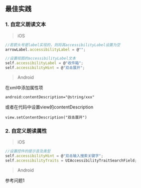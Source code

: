 ## 最佳实践

### 1. 自定义朗读文本

> iOS

```js
//若箭头号是label实现的，则将其accessibilityLabel设置为空
arrowLabel.accessibilityLabel = @"";

//设置视图的accessibilityLabel文本
self.accessibilityLabel = @"收件箱";
self.accessibilityHint = @"双击展开";
```

> Android

在xml中添加属性项 

```
android:contentDescription="@string/xxx"
```

或者在代码中设置view的contentDescription 

```
view.setContentDescription("双击展开")
```

### 2. 自定义朗读属性

> iOS

```js
//设置控件的提示音及类型
self.accessibilityHint = @"双击输入搜索关键字";
self.accessibilityTraits = UIAccessibilityTraitSearchField;
```

> Android

参考问题1